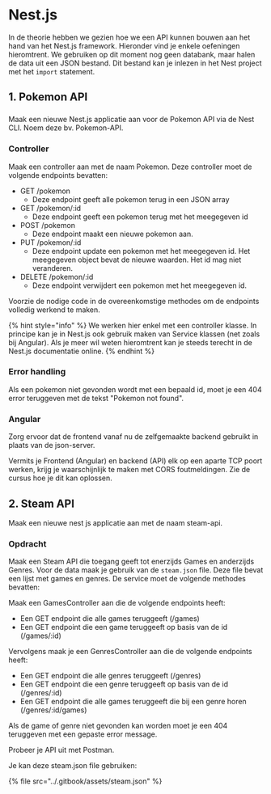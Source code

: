 # Nest.js

In de theorie hebben we gezien hoe we een API kunnen bouwen aan het hand van het Nest.js framework. Hieronder vind je enkele oefeningen hieromtrent. We gebruiken op dit moment nog geen databank, maar halen de data uit een JSON bestand. Dit bestand kan je inlezen in het Nest project met het `import` statement. &#x20;

## 1. Pokemon API

###

Maak een nieuwe Nest.js applicatie aan voor de Pokemon API via de Nest CLI. Noem deze bv. Pokemon-API.

### Controller

Maak een controller aan met de naam Pokemon. Deze controller moet de volgende endpoints bevatten:

* GET /pokemon
  * Deze endpoint geeft alle pokemon terug in een JSON array
* GET /pokemon/:id
  * Deze endpoint geeft een pokemon terug met het meegegeven id
* POST /pokemon
  * Deze endpoint maakt een nieuwe pokemon aan.
* PUT /pokemon/:id
  * Deze endpoint update een pokemon met het meegegeven id. Het meegegeven object bevat de nieuwe waarden. Het id mag niet veranderen.
* DELETE /pokemon/:id
  * Deze endpoint verwijdert een pokemon met het meegegeven id.

Voorzie de nodige code in de overeenkomstige methodes om de endpoints volledig werkend te maken.

{% hint style="info" %}
We werken hier enkel met een controller klasse. In principe kan je in Nest.js ook gebruik maken van Service klassen (net zoals bij Angular). Als je meer wil weten hieromtrent kan je steeds terecht in de Nest.js documentatie online.&#x20;
{% endhint %}

### Error handling

Als een pokemon niet gevonden wordt met een bepaald id, moet je een 404 error teruggeven met de tekst "Pokemon not found".

### Angular

Zorg ervoor dat de frontend vanaf nu de zelfgemaakte backend gebruikt in plaats van de json-server.

Vermits je Frontend (Angular) en backend (API) elk op een aparte TCP poort werken, krijg je waarschijnlijk te maken met CORS foutmeldingen. Zie de cursus hoe je dit kan oplossen.

## 2. Steam API <a href="#steam-api" id="steam-api"></a>

Maak een nieuwe nest js applicatie aan met de naam steam-api.&#x20;

### Opdracht

Maak een Steam API die toegang geeft tot enerzijds Games en anderzijds Genres. Voor de  data maak je gebruik van de `steam.json` file. Deze file bevat een lijst met games en genres. De service moet de volgende methodes bevatten:

Maak een GamesController aan die de volgende endpoints heeft:

* Een GET endpoint die alle games teruggeeft (/games)
* Een GET endpoint die een game teruggeeft op basis van de id (/games/:id)

Vervolgens maak je een GenresController aan die de volgende endpoints heeft:

* Een GET endpoint die alle genres teruggeeft (/genres)
* Een GET endpoint die een genre teruggeeft op basis van de id (/genres/:id)
* Een GET endpoint die alle games teruggeeft die bij een genre horen (/genres/:id/games)

Als de game of genre niet gevonden kan worden moet je een 404 teruggeven met een gepaste error message.

Probeer je API uit met Postman.

Je kan deze steam.json file gebruiken:

{% file src="../.gitbook/assets/steam.json" %}
